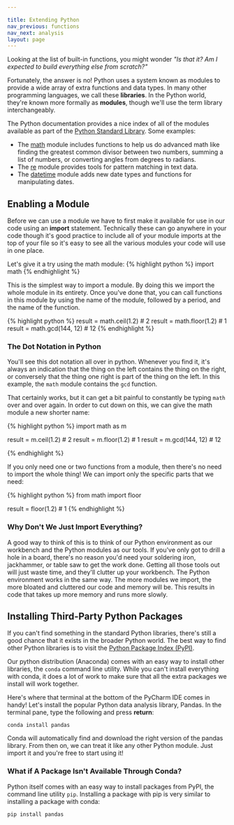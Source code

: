 ```yaml
---

title: Extending Python
nav_previous: functions
nav_next: analysis
layout: page
---
```


Looking at the list of built-in functions, you might wonder *"Is that it? Am I expected to build everything else from scratch?"*

Fortunately, the answer is no! Python uses a system known as modules to provide a wide array of extra functions and data types. In many other programming languages, we call these **libraries**. In the Python world, they're known more formally as **modules**, though we'll use the term library interchangeably.

The Python documentation provides a nice index of all of the modules available as part of the [Python Standard Library](https://docs.python.org/3/library/index.html#library-index). Some examples:

* The [math](https://docs.python.org/3/library/math.html) module includes functions to help us do advanced math like finding the greatest common divisor between two numbers, summing a list of numbers, or converting angles from degrees to radians. 
* The [re](https://docs.python.org/3/library/re.html) module provides tools for pattern matching in text data.
* The [datetime](https://docs.python.org/3/library/datetime.html) module adds new date types and functions for manipulating dates. 

## Enabling a Module

Before we can use a module we have to first make it available for use in our code using an **import** statement. Technically these can go anywhere in your code though it's good practice to include all of your module imports at the top of your file so it's easy to see all the various modules your code will use in one place. 

Let's give it a try using the math module:
{% highlight python %}
import math
{% endhighlight %}


This is the simplest way to import a module. By doing this we import the whole module in its entirety. Once you've done that, you can call functions in this module by using the name of the module, followed by a period, and the name of the function.

{% highlight python %}
result = math.ceil(1.2) # 2
result = math.floor(1.2) # 1
result = math.gcd(144, 12) # 12
{% endhighlight %}

<div class="aside" markdown="1">

### The Dot Notation in Python

You'll see this dot notation all over in python. Whenever you find it, it's always an indication that the thing on the left contains the thing on the right, or conversely that the thing one right is part of the thing on the left. In this example, the `math` module contains the `gcd` function. 

</div>

That certainly works, but it can get a bit painful to constantly be typing `math` over and over again. In order to cut down on this, we can give the math module a new shorter name:

{% highlight python %}
import math as m


result = m.ceil(1.2) # 2
result = m.floor(1.2) # 1
result = m.gcd(144, 12) # 12

{% endhighlight %}

If you only need one or two functions from a module, then there's no need to import the whole thing! We can import only the specific parts that we need:

{% highlight python %}
from math import floor

result = floor(1.2) # 1
{% endhighlight %}

<div class="aside" markdown="1">

### Why Don't We Just Import Everything?

A good way to think of this is to think of our Python environment as our workbench and the Python modules as our tools. If you've only got to drill a hole in a board, there's no reason you'd need your soldering iron, jackhammer, or table saw to get the work done. Getting all those tools out will just waste time, and they'll clutter up your workbench. The Python environment works in the same way. The more modules we import, the more bloated and cluttered our code and memory will be. This results in code that takes up more memory and runs more slowly.

</div>

## Installing Third-Party Python Packages

If you can't find something in the standard Python libraries, there's still a good chance that it exists in the broader Python world. The best way to find other Python libraries is to visit the [Python Package Index (PyPI)](https://pypi.org).

Our python distribution (Anaconda) comes with an easy way to install other libraries, the `conda` command line utility. While you can't install everything with conda, it does a lot of work to make sure that all the extra packages we install will work together. 

Here's where that terminal at the bottom of the PyCharm IDE comes in handy! Let's install the popular Python data analysis library, Pandas.  In the terminal pane, type the following and press **return**:

`conda install pandas`

Conda will automatically find and download the right version of the pandas library. From then on, we can treat it like any other Python module. Just import it and you're free to start using it!

### What if A Package Isn't Available Through Conda?

Python itself comes with an easy way to install packages from PyPI, the command line utility `pip`. Installing a package with pip is very similar to installing a package with conda: 

`pip install pandas`
